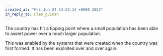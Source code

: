 ```yaml
---
created_at: "Fri Jun 24 14:52:14 +0000 2022"
in_reply_to: @leo_guinan
---
```


The country has hit a tipping point where a small population has been able to assert power over a much larger population.

This was enabled by the systems that were created when the country was first formed. It has been exploited over and over again.